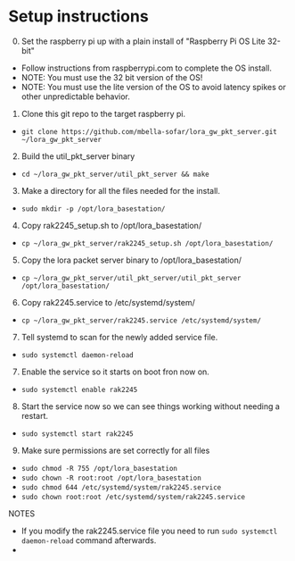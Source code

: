 # Setup instructions

0. Set the raspberry pi up with a plain install of "Raspberry Pi OS Lite 32-bit"
  - Follow instructions from raspberrypi.com to complete the OS install.
  - NOTE: You must use the 32 bit version of the OS!
  - NOTE: You must use the lite version of the OS to avoid latency spikes or other unpredictable behavior.

1. Clone this git repo to the target raspberry pi.
  - `git clone https://github.com/mbella-sofar/lora_gw_pkt_server.git ~/lora_gw_pkt_server`

2. Build the util_pkt_server binary
  - `cd ~/lora_gw_pkt_server/util_pkt_server && make`

3. Make a directory for all the files needed for the install.
  - `sudo mkdir -p /opt/lora_basestation/`

4. Copy rak2245_setup.sh to /opt/lora_basestation/
  - `cp ~/lora_gw_pkt_server/rak2245_setup.sh /opt/lora_basestation/`

5. Copy the lora packet server binary to /opt/lora_basestation/
  - `cp ~/lora_gw_pkt_server/util_pkt_server/util_pkt_server /opt/lora_basestation/`

6. Copy rak2245.service to /etc/systemd/system/
  - `cp ~/lora_gw_pkt_server/rak2245.service /etc/systemd/system/`

7. Tell systemd to scan for the newly added service file.
  - `sudo systemctl daemon-reload`

7. Enable the service so it starts on boot fron now on.
  - `sudo systemctl enable rak2245`

8. Start the service now so we can see things working without needing a restart.
  - `sudo systemctl start rak2245`

9. Make sure permissions are set correctly for all files
  - `sudo chmod -R 755 /opt/lora_basestation`
  - `sudo chown -R root:root /opt/lora_basestation`
  - `sudo chmod 644 /etc/systemd/system/rak2245.service`
  - `sudo chown root:root /etc/systemd/system/rak2245.service`


NOTES
 - If you modify the rak2245.service file you need to run `sudo systemctl daemon-reload` command afterwards.
 - 
